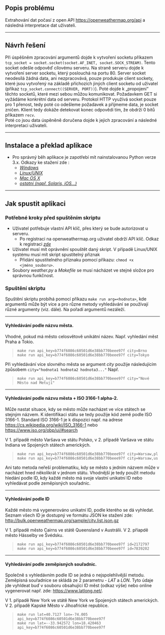 ## Popis problému
Extrahování dat počasí z open API https://openweathermap.org/api a následná interpretace dat uživateli.
___
## Návrh řešení
Při úspěšněm zpracování argumentů dojde k vytvoření socketu příkazem `tcp_socket = socket.socket(socket.AF_INET, socket.SOCK_STREAM)`. Tento socket odešle odpověď cílovému serveru. Na straně serveru dojde k vytvoření server socketu, který poslouchá na portu 80. Server socket neodesílá žádná data, ani nezpracovává, pouze produkuje client sockety, které jsou vytvořený na základě příchozích jiných client socketu od uživatel (příkaz `tcp_socket.connect((SERVER, PORT))`). Poté dojde k „propojení“ těchto socketů, které mezi sebou můžou komunikovat. Požadavkem GET si vyžádáme konkrétní data od serveru. Protokol HTTP využívá socket pouze pro 1 přenost, tedy poté co odešleme požadavek a přijmeme data, je socket zničen. Klient tedy dokáže detekovat konec odpovědi tím, že obdrží 0 bitů příkazem `recv`.  
Poté co jsou data úspěněně doručena dojde k jejich zpracování a následné interpretaci uživateli.
___
## Instalace a překlad aplikace
- Pro správný běh aplikace je zapotřebí mít nainstalovanou Python verze 3.x. Odkazy ke stažení zde :
  - *[Windows](https://www.python.org/downloads/windows/)*
  - *[Linux/UNIX](https://www.python.org/downloads/source/)*
  - *[Mac OS X](https://www.python.org/downloads/mac-osx/)*
  - *[ostatní (např. Solaris, iOS...)](https://www.python.org/download/other/)*
___

## Jak spustit aplikaci

### Potřebné kroky před spuštěním skriptu
- Uživatel potřebuje vlastní API klíč, přes který se bude autorizovat u serveru.
  - Po registraci na openweathermap.org uživatel obdrží API klíč. Odkaz k registraci *[zde](https://home.openweathermap.org/users/sign_up)*
- Uživatel musí mít oprávnění spouštět daný skript. V případě Linux/UNIX systému musí mít skript spustitelný přiznak 
  - Přidání spustitelného příznaku pomocí příkazu: `chmod +x <jméno_souboru>`.
- Soubory *weather<i>.</i>py* a *Makefile* se musí nácházet ve stejné složce pro správnou funkčnost.

### Spuštění skriptu
Spuštění skriptu probíhá pomocí příkazu `make run arg=<hodnota>`, kde argumentů může být více a pro různe metody vyhledávání se používají různé argumenty (viz. dále). Na pořadí argumentů nezáleží.
___
#### Vyhledávání podle názvu města.
Vhodné, pokud má město celosvětově unikátní název. Např. vyhledání měst Praha a Tokio.  
>`make run api_key=b774f6086c60501d6e38bb770beee97f city=Brno`  
>`make run api_key=b774f6086c60501d6e38bb770beee97f city=Tokyo`    

Při vyhledávání více slovného města se argument *city* použije následujícím způsobem `city="hodnota1 hodnota2 hodnota3..."` Např.  
>`make run api_key=b774f6086c60501d6e38bb770beee97f city="Nové Město nad Metují"` 
___
#### Vyhledávání podle názvu města + ISO 3166-1 alpha-2.
Může nastat situace, kdy se město může nacházet ve více státech se stejným názvem. K identifikaci státu se tedy použije kód země podle ISO 3166-1. Standard ISO 3166-1 je k dispozici např. na adrese https://cs.wikipedia.org/wiki/ISO_3166-1 nebo https://www.iso.org/obp/ui/#search  

V 1. případě město Varšava ve státu Polsko, v 2. případě Varšava ve státu Indiana ve Spojených státech amerických.
>`make run api_key=b774f6086c60501d6e38bb770beee97f city=Warsaw,pl`   
>`make run api_key=b774f6086c60501d6e38bb770beee97f city=Warsaw,us`

Ani tato metoda neřeší problematiku, kdy se město s jedním názvem může v nacházet hned několikrát v jednom státu. Vhodnější je tedy použít metodu hledání podle ID, kdy každé město má svoje vlastní unikatní ID nebo vyhledávat podle zeměpisných souřadnic.
___
#### Vyhledávání podle ID
Každé  město má vygenerováno unikatní ID, podle kterého se dá vyhledat. Seznam všech ID je dostupný ve formátu JSON ke stažení zde: http://bulk.openweathermap.org/sample/city.list.json.gz

V 1. případě město Cairns ve státě Queensland v Austrálii. V 2. příapdě město Hässelby ve Švédsku.
>`make run api_key=b774f6086c60501d6e38bb770beee97f id=2172797`  
>`make run api_key=b774f6086c60501d6e38bb770beee97f id=7839202`
___
#### Vyhledávání podle zeměpisných souřadnic.
Společně s vyhledávním podle ID se jedná o nejspolehlivější metodu. Zeměpisná souřadnice se skládá ze 2 parametru - *LAT* a *LON*. Tyto údaje jde vyhldeat buď v souboru obsahující ID měst (odkaz výše) nebo online vygenerovat např. zde: https://www.latlong.net/. 

V 1. případě New York ve státě New York ve Spojených státech amerických. V 2. případě Kapské Město v Jihoafrické republice.
>`make run lat=40.7127 lon=-74.005 api_key=b774f6086c60501d6e38bb770beee97f`  
>`make run lat=--33.942572 lon=18.420463 api_key=b774f6086c60501d6e38bb770beee97f`


